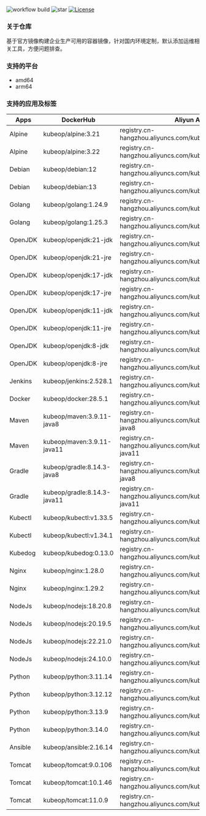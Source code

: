 ![workflow build](https://github.com/kubeop/dockerfiles/actions/workflows/docker-images.yml/badge.svg)
![star](https://img.shields.io/github/stars/kubeop/dockerfiles?color=green&style=social)
[![License](https://img.shields.io/github/license/kubeop/dockerfiles)](https://www.gnu.org/licenses/gpl-3.0.html)

### 关于仓库

基于官方镜像构建企业生产可用的容器镜像，针对国内环境定制，默认添加运维相关工具，方便问题排查。



### 支持的平台

- amd64
- arm64



### 支持的应用及标签

| Apps    | DockerHub                   | Aliyun Acr                                                   |
| ------- | --------------------------- | ------------------------------------------------------------ |
| Alpine  | kubeop/alpine:3.21          | registry.cn-hangzhou.aliyuncs.com/kubeop/alpine:3.21         |
| Alpine  | kubeop/alpine:3.22          | registry.cn-hangzhou.aliyuncs.com/kubeop/alpine:3.22         |
| Debian  | kubeop/debian:12            | registry.cn-hangzhou.aliyuncs.com/kubeop/debian:12           |
| Debian  | kubeop/debian:13            | registry.cn-hangzhou.aliyuncs.com/kubeop/debian:13           |
| Golang  | kubeop/golang:1.24.9        | registry.cn-hangzhou.aliyuncs.com/kubeop/golang:1.24.9       |
| Golang  | kubeop/golang:1.25.3        | registry.cn-hangzhou.aliyuncs.com/kubeop/golang:1.25.3       |
| OpenJDK | kubeop/openjdk:21-jdk       | registry.cn-hangzhou.aliyuncs.com/kubeop/openjdk:21-jdk      |
| OpenJDK | kubeop/openjdk:21-jre       | registry.cn-hangzhou.aliyuncs.com/kubeop/openjdk:21-jre      |
| OpenJDK | kubeop/openjdk:17-jdk       | registry.cn-hangzhou.aliyuncs.com/kubeop/openjdk:17-jdk      |
| OpenJDK | kubeop/openjdk:17-jre       | registry.cn-hangzhou.aliyuncs.com/kubeop/openjdk:17-jre      |
| OpenJDK | kubeop/openjdk:11-jdk       | registry.cn-hangzhou.aliyuncs.com/kubeop/openjdk:11-jdk      |
| OpenJDK | kubeop/openjdk:11-jre       | registry.cn-hangzhou.aliyuncs.com/kubeop/openjdk:11-jre      |
| OpenJDK | kubeop/openjdk:8-jdk        | registry.cn-hangzhou.aliyuncs.com/kubeop/openjdk:8-jdk       |
| OpenJDK | kubeop/openjdk:8-jre        | registry.cn-hangzhou.aliyuncs.com/kubeop/openjdk:8-jre       |
| Jenkins | kubeop/jenkins:2.528.1      | registry.cn-hangzhou.aliyuncs.com/kubeop/jenkins:2.528.1     |
| Docker  | kubeop/docker:28.5.1        | registry.cn-hangzhou.aliyuncs.com/kubeop/docker:28.5.1       |
| Maven   | kubeop/maven:3.9.11-java8   | registry.cn-hangzhou.aliyuncs.com/kubeop/maven:3.9.11-java8  |
| Maven   | kubeop/maven:3.9.11-java11  | registry.cn-hangzhou.aliyuncs.com/kubeop/maven:3.9.11-java11 |
| Gradle  | kubeop/gradle:8.14.3-java8  | registry.cn-hangzhou.aliyuncs.com/kubeop/gradle:8.14.3-java8 |
| Gradle  | kubeop/gradle:8.14.3-java11 | registry.cn-hangzhou.aliyuncs.com/kubeop/gradle:8.14.3-java11 |
| Kubectl | kubeop/kubectl:v1.33.5      | registry.cn-hangzhou.aliyuncs.com/kubeop/kubectl:v1.33.5     |
| Kubectl | kubeop/kubectl:v1.34.1      | registry.cn-hangzhou.aliyuncs.com/kubeop/kubectl:v1.34.1     |
| Kubedog | kubeop/kubedog:0.13.0       | registry.cn-hangzhou.aliyuncs.com/kubeop/kubedog:0.13.0      |
| Nginx   | kubeop/nginx:1.28.0         | registry.cn-hangzhou.aliyuncs.com/kubeop/nginx:1.28.0        |
| Nginx   | kubeop/nginx:1.29.2         | registry.cn-hangzhou.aliyuncs.com/kubeop/nginx:1.29.2        |
| NodeJs  | kubeop/nodejs:18.20.8       | registry.cn-hangzhou.aliyuncs.com/kubeop/nodejs:18.20.8      |
| NodeJs  | kubeop/nodejs:20.19.5       | registry.cn-hangzhou.aliyuncs.com/kubeop/nodejs:20.19.5      |
| NodeJs  | kubeop/nodejs:22.21.0       | registry.cn-hangzhou.aliyuncs.com/kubeop/nodejs:22.21.0      |
| NodeJs  | kubeop/nodejs:24.10.0       | registry.cn-hangzhou.aliyuncs.com/kubeop/nodejs:24.10.0      |
| Python  | kubeop/python:3.11.14       | registry.cn-hangzhou.aliyuncs.com/kubeop/python:3.11.14      |
| Python  | kubeop/python:3.12.12       | registry.cn-hangzhou.aliyuncs.com/kubeop/python:3.12.12      |
| Python  | kubeop/python:3.13.9        | registry.cn-hangzhou.aliyuncs.com/kubeop/python:3.13.9       |
| Python  | kubeop/python:3.14.0        | registry.cn-hangzhou.aliyuncs.com/kubeop/python:3.14.0       |
| Ansible | kubeop/ansible:2.16.14      | registry.cn-hangzhou.aliyuncs.com/kubeop/ansible:2.16.14     |
| Tomcat  | kubeop/tomcat:9.0.106       | registry.cn-hangzhou.aliyuncs.com/kubeop/tomcat:9.0.106      |
| Tomcat  | kubeop/tomcat:10.1.46       | registry.cn-hangzhou.aliyuncs.com/kubeop/tomcat:10.1.46      |
| Tomcat  | kubeop/tomcat:11.0.9        | registry.cn-hangzhou.aliyuncs.com/kubeop/tomcat:11.0.7       |

